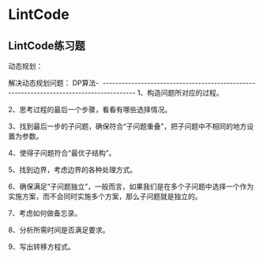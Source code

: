 # LintCode
LintCode练习题
------------------------------------------------------------------------------------------
动态规划：

解决动态规划问题：
DP算法-
  ----------------------------------------------------------------------------------------
  1、构造问题所对应的过程。

   2、思考过程的最后一个步骤，看看有哪些选择情况。

   3、找到最后一步的子问题，确保符合“子问题重叠”，把子问题中不相同的地方设置为参数。

   4、使得子问题符合“最优子结构”。

   5、找到边界，考虑边界的各种处理方式。

   6、确保满足“子问题独立”，一般而言，如果我们是在多个子问题中选择一个作为实施方案，而不会同时实施多个方案，那么子问题就是独立的。

   7、考虑如何做备忘录。

   8、分析所需时间是否满足要求。

   9、写出转移方程式。
